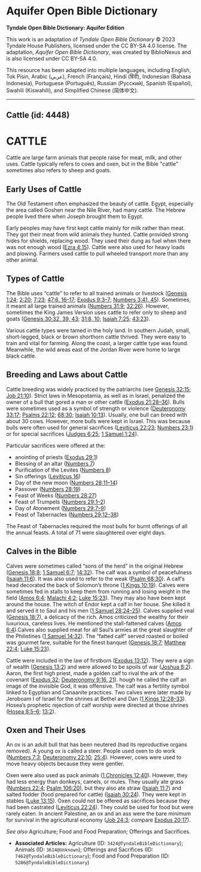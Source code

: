 # Aquifer Open Bible Dictionary

**Tyndale Open Bible Dictionary: Aquifer Edition**

This work is an adaptation of *Tyndale Open Bible Dictionary* © 2023 Tyndale House Publishers, licensed under the CC BY\-SA 4\.0 license. The adaptation, *Aquifer Open Bible Dictionary*, was created by BiblioNexus and is also licensed under CC BY\-SA 4\.0\.

This resource has been adapted into multiple languages, including English, Tok Pisin, Arabic (عربي), French (Français), Hindi (हिंदी), Indonesian (Bahasa Indonesia), Portuguese (Português), Russian (Русский), Spanish (Español), Swahili (Kiswahili), and Simplified Chinese (简体中文).



--------------------------------

## Cattle (id: 4448)

CATTLE
======

Cattle are large farm animals that people raise for meat, milk, and other uses. Cattle typically refers to cows and oxen, but in the Bible "cattle" sometimes also refers to sheep and goats. 

Early Uses of Cattle
--------------------

The Old Testament often emphasized the beauty of cattle. Egypt, especially the area called Goshen near the Nile River, had many cattle. The Hebrew people lived there when Joseph brought them to Egypt.

Early peoples may have first kept cattle mainly for milk rather than meat. They got their meat from wild animals they hunted. Cattle provided strong hides for shields, replacing wood. They used their dung as fuel when there was not enough wood ([Ezra 4:15](https://ref.ly/Ezek4:15)). Cattle were also used for heavy loads and plowing. Farmers used cattle to pull wheeled transport more than any other animal.

Types of Cattle
---------------

The Bible uses “cattle” to refer to all trained animals or livestock ([Genesis 1:24](https://ref.ly/Gen1:24); [2:20](https://ref.ly/Gen2:20); [7:23](https://ref.ly/Gen7:23); [47:6, 16–17](https://ref.ly/Gen47:6,Gen47:16-Gen47:17); [Exodus 9:3–7](https://ref.ly/Exod9:3-Exod9:7); [Numbers 3:41, 45](https://ref.ly/Num3:41,Num3:45)). Sometimes, it meant all large trained animals ([Numbers 31:9](https://ref.ly/Num31:9); [32:26](https://ref.ly/Num32:26)). However, sometimes the King James Version uses cattle to refer only to sheep and goats ([Genesis 30:32, 39, 43](https://ref.ly/Gen30:32,Gen30:39,Gen30:43); [31:8, 10](https://ref.ly/Gen31:8,Gen31:10); [Isaiah 7:25](https://ref.ly/Isa7:25); [43:23](https://ref.ly/Isa43:23)).

Various cattle types were tamed in the holy land. In southern Judah, small, short\-legged, black or brown shorthorn cattle thrived. They were easy to train and vital for farming. Along the coast, a larger cattle type was found. Meanwhile, the wild areas east of the Jordan River were home to large black cattle.

Breeding and Laws about Cattle
------------------------------

Cattle breeding was widely practiced by the patriarchs (see [Genesis 32:15](https://ref.ly/Gen32:15); [Job 21:10](https://ref.ly/Job21:10)). Strict laws in Mesopotamia, as well as in Israel, penalized the owner of a bull that gored a man or other cattle ([Exodus 21:28–36](https://ref.ly/Exod21:28-Exod21:36)). Bulls were sometimes used as a symbol of strength or violence ([Deuteronomy 33:17](https://ref.ly/Deut33:17); [Psalms 22:12](https://ref.ly/Ps22:12); [68:30](https://ref.ly/Ps68:30); [Isaiah 10:13](https://ref.ly/Isa10:13)). Usually, one bull can breed with about 30 cows. However, more bulls were kept in Israel. This was because bulls were often used for general sacrifices ([Leviticus 22:23](https://ref.ly/Lev22:23); [Numbers 23:1](https://ref.ly/Num23:1)) or for special sacrifices ([Judges 6:25](https://ref.ly/Judg6:25); [1 Samuel 1:24](https://ref.ly/1Sam1:24)).

Particular sacrifices were offered at the: 

* anointing of priests ([Exodus 29:1](https://ref.ly/Exod29:1))
* Blessing of an altar ([Numbers 7](https://ref.ly/Num7:1-Num7:89))
* Purification of the Levites ([Numbers 8](https://ref.ly/Num8:1-Num8:26))
* Sin offerings ([Leviticus 16](https://ref.ly/Lev16:1-Lev16:34))
* Day of the new moon ([Numbers 28:11–14](https://ref.ly/Num28:11-Num28:14))
* Passover ([Numbers 28:19](https://ref.ly/Num28:19))
* Feast of Weeks ([Numbers 28:27](https://ref.ly/Num28:27))
* Feast of Trumpets ([Numbers 29:1–2](https://ref.ly/Num29:1-Num29:2))
* Day of Atonement ([Numbers 29:7–9](https://ref.ly/Num29:7-Num29:9))
* Feast of Tabernacles ([Numbers 29:12–38](https://ref.ly/Num29:12-Num29:38))

The Feast of Tabernacles required the most bulls for burnt offerings of all the annual feasts. A total of 71 were slaughtered over eight days.

Calves in the Bible
-------------------

Calves were sometimes called “sons of the herd” in the original Hebrew ([Genesis 18:8](https://ref.ly/Gen18:8); [1 Samuel 6:7](https://ref.ly/1Sam6:7); [14:32](https://ref.ly/1Sam14:32)). The calf was a symbol of peacefulness ([Isaiah 11:6](https://ref.ly/Isa11:6)). It was also used to refer to the weak ([Psalm 68:30](https://ref.ly/Ps68:30)). A calf’s head decorated the back of Solomon’s throne ([1 Kings 10:19](https://ref.ly/1Kgs10:19)). Calves were sometimes fed in stalls to keep them from running and losing weight in the field ([Amos 6:4](https://ref.ly/Amos6:4); [Malachi 4:2](https://ref.ly/Mal4:2); [Luke 15:23](https://ref.ly/Luke15:23)). They may also have been kept around the house. The witch of Endor kept a calf in her house. She killed it and served it to Saul and his men ([1 Samuel 28:24–25](https://ref.ly/1Sam28:24-1Sam28:25)). Calves supplied veal ([Genesis 18:7](https://ref.ly/Gen18:7)), a delicacy of the rich. Amos criticized the wealthy for their luxurious, careless lives. He mentioned the stall\-fattened calves ([Amos 6:4](https://ref.ly/Amos6:4)).Calves also supplied meat for all Saul’s armies at the great slaughter of the Philistines ([1 Samuel 14:32](https://ref.ly/1Sam14:32)). The “fatted calf” served roasted or boiled was gourmet fare, suitable for the finest banquet ([Genesis 18:7](https://ref.ly/Gen18:7); [Matthew 22:4](https://ref.ly/Matt22:4); [Luke 15:23](https://ref.ly/Luke15:23)).

Cattle were included in the law of firstborn ([Exodus 13:12](https://ref.ly/Exod13:12)). They were a sign of wealth ([Genesis 13:2](https://ref.ly/Gen13:2)) and were allowed to be spoils of war ([Joshua 8:2](https://ref.ly/Josh8:2)). Aaron, the first high priest, made a golden calf to rival the ark of the covenant ([Exodus 32](https://ref.ly/Exod32:1-Exod32:35); [Deuteronomy 9:16, 21](https://ref.ly/Deut9:16,Deut9:21)). hough he called the calf an image of the invisible God, it was offensive. The calf was a fertility symbol linked to Egyptian and Canaanite practices. Two calves were later made by Jeroboam I of Israel for the shrines at Bethel and Dan ([1 Kings 12:28–33](https://ref.ly/1Kgs12:28-1Kgs12:33)). Hosea’s prophetic rejection of calf worship were directed at those shrines ([Hosea 8:5–6](https://ref.ly/Hos8:5-Hos8:6); [13:2](https://ref.ly/Hos13:2)).

Oxen and Their Uses
-------------------

An ox is an adult bull that has been neutered (had its reproductive organs removed). A young ox is called a steer. People used oxen to do work ([Numbers 7:3](https://ref.ly/Num7:3); [Deuteronomy 22:10](https://ref.ly/Deut22:10); [25:4](https://ref.ly/Deut25:4)). However, cows were used to move heavy objects because they were gentler. 

Oxen were also used as pack animals ([1 Chronicles 12:40](https://ref.ly/1Chr12:40)). However, they had less energy than donkeys, camels, or mules. They usually ate grass ([Numbers 22:4](https://ref.ly/Num22:4); [Psalm 106:20](https://ref.ly/Ps106:20)), but they also ate straw ([Isaiah 11:7](https://ref.ly/Isa11:7)) and salted fodder (food prepared for cattle) ([Isaiah 30:24](https://ref.ly/Isa30:24)). They were kept in stables ([Luke 13:15](https://ref.ly/Luke13:15)). Oxen could not be offered as sacrifices because they had been castrated ([Leviticus 22:24](https://ref.ly/Lev22:24)). They could be used for food but were rarely eaten. In ancient Palestine, an ox and an ass were the bare minimum for survival in the agricultural economy ([Job 24:3](https://ref.ly/Job24:3); compare [Exodus 20:17](https://ref.ly/Exod20:17)).

*See also* Agriculture; Food and Food Preparation; Offerings and Sacrifices.

* **Associated Articles:** Agriculture (ID: `3424@TyndaleBibleDictionary`); Animals (ID: `3614@Unknown`); Offerings and Sacrifices (ID: `7462@TyndaleBibleDictionary`); Food and Food Preparation (ID: `5286@TyndaleBibleDictionary`)

